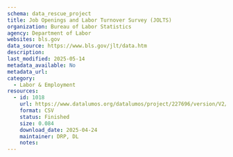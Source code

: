 ```yaml
---
schema: data_rescue_project 
title: Job Openings and Labor Turnover Survey (JOLTS)
organization: Bureau of Labor Statistics
agency: Department of Labor
websites: bls.gov
data_source: https://www.bls.gov/jlt/data.htm
description: 
last_modified: 2025-05-14
metadata_available: No
metadata_url: 
category:
  - Labor & Employment 
resources:
  - id: 1018
    url: https://www.datalumos.org/datalumos/project/227696/version/V2/view
    format: CSV
    status: Finished
    size: 0.084
    download_date: 2025-04-24
    maintainer: DRP, DL
    notes: 
---
```

